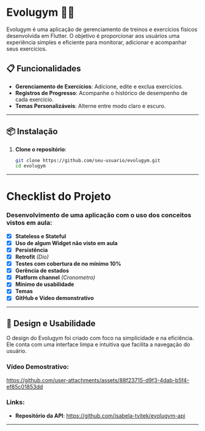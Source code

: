 # **Evolugym** 🏋️‍♂️

Evolugym é uma aplicação de gerenciamento de treinos e exercícios físicos desenvolvida em Flutter. O objetivo é proporcionar aos usuários uma experiência simples e eficiente para monitorar, adicionar e acompanhar seus exercícios.

## **📋 Funcionalidades**

- **Gerenciamento de Exercícios**: Adicione, edite e exclua exercícios.
- **Registros de Progresso**: Acompanhe o histórico de desempenho de cada exercício.
- **Temas Personalizáveis**: Alterne entre modo claro e escuro.

---

## **📦 Instalação**

1. **Clone o repositório**:
   ```bash
   git clone https://github.com/seu-usuario/evolugym.git
   cd evolugym
---

# Checklist do Projeto

### Desenvolvimento de uma aplicação com o uso dos conceitos vistos em aula:

- [x] **Stateless e Stateful**
- [x] **Uso de algum Widget não visto em aula**
- [x] **Persistência**
- [x] **Retrofit** *(Dio)*
- [x] **Testes com cobertura de no mínimo 10%**
- [x] **Gerência de estados**
- [x] **Platform channel** *(Cronometro)*
- [x] **Mínimo de usabilidade**
- [x] **Temas**
- [x] **GitHub e Vídeo demonstrativo**

---

## **🎨 Design e Usabilidade**

O design do Evolugym foi criado com foco na simplicidade e na eficiência. Ele conta com uma interface limpa e intuitiva que facilita a navegação do usuário.

### **Vídeo Demostrativo:**


https://github.com/user-attachments/assets/88f23715-d9f3-4dab-b5f4-ef85c01853dd



### Links:

- **Repositório da API**: https://github.com/isabela-tvitek/evolugym-api

---
